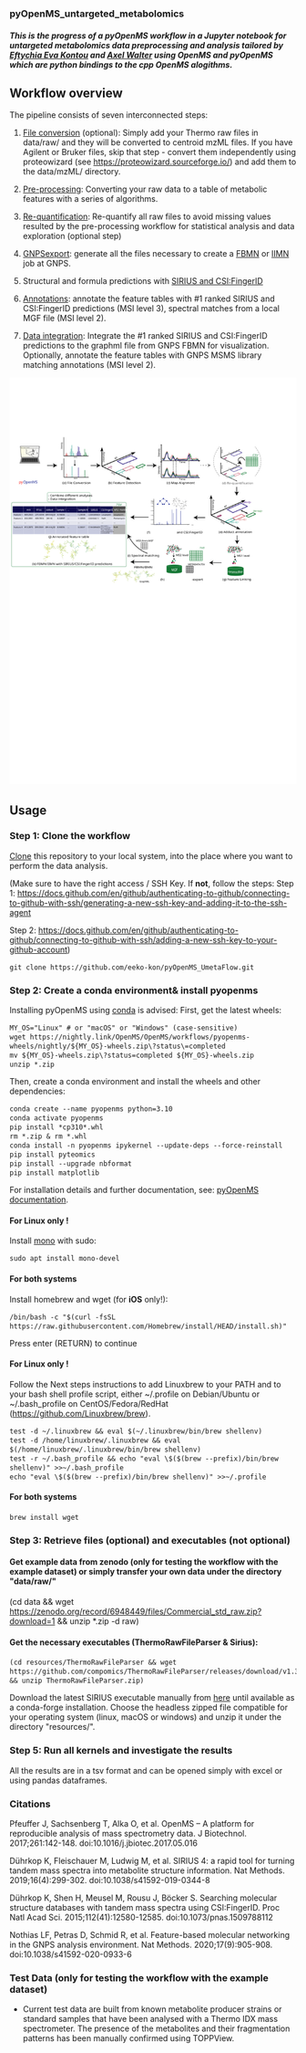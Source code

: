 ### pyOpenMS_untargeted_metabolomics

##### This is the progress of a pyOpenMS workflow in a Jupyter notebook for untargeted metabolomics data preprocessing and analysis tailored by [Eftychia Eva Kontou](https://github.com/eeko-kon) and [Axel Walter](https://github.com/axelwalter) using OpenMS and pyOpenMS which are python bindings to the cpp OpenMS alogithms. 

## Workflow overview

The pipeline consists of seven interconnected steps:

1) [File conversion](1_FileConversion.ipynb) (optional): Simply add your Thermo raw files in data/raw/ and they will be converted to centroid mzML files. If you have Agilent or Bruker files, skip that step - convert them independently using proteowizard (see https://proteowizard.sourceforge.io/) and add them to the data/mzML/ directory.

2) [Pre-processing](2_Preprocessing.ipynb): Converting your raw data to a table of metabolic features with a series of algorithms.

3) [Re-quantification](3_Requantification(optional).ipynb): Re-quantify all raw files to avoid missing values resulted by the pre-processing workflow for statistical analysis and data exploration (optional step)

4) [GNPSexport](4_GNPSExport.ipynb): generate all the files necessary to create a [FBMN](https://ccms-ucsd.github.io/GNPSDocumentation/featurebasedmolecularnetworking-with-openms/) or [IIMN](https://ccms-ucsd.github.io/GNPSDocumentation/fbmn-iin/#iimn-networks-with-collapsed-ion-identity-edges) job at GNPS.  

5) Structural and formula predictions with [SIRIUS and CSI:FingerID](5_SIRIUS_CSI.ipynb)

6) [Annotations](6_Annotation.ipynb): annotate the feature tables with #1 ranked SIRIUS and CSI:FingerID predictions (MSI level 3), spectral matches from a local MGF file (MSI level 2).

7) [Data integration](7_FBMN_data_integration.ipynb): Integrate the #1 ranked SIRIUS and CSI:FingerID predictions to the graphml file from GNPS FBMN for visualization. Optionally, annotate the feature tables with GNPS MSMS library matching annotations (MSI level 2).

![dag](/images/UmetaFlow_graph.svg)


## Usage
### Step 1: Clone the workflow

[Clone](https://help.github.com/en/articles/cloning-a-repository) this repository to your local system, into the place where you want to perform the data analysis.

(Make sure to have the right access / SSH Key. If **not**, follow the steps:
Step 1: https://docs.github.com/en/github/authenticating-to-github/connecting-to-github-with-ssh/generating-a-new-ssh-key-and-adding-it-to-the-ssh-agent

Step 2: https://docs.github.com/en/github/authenticating-to-github/connecting-to-github-with-ssh/adding-a-new-ssh-key-to-your-github-account)


    git clone https://github.com/eeko-kon/pyOpenMS_UmetaFlow.git

### Step 2: Create a conda environment& install pyopenms
    
Installing pyOpenMS using [conda](https://github.com/conda) is advised:
First, get the latest wheels:

    MY_OS="Linux" # or "macOS" or "Windows" (case-sensitive)
    wget https://nightly.link/OpenMS/OpenMS/workflows/pyopenms-wheels/nightly/${MY_OS}-wheels.zip\?status\=completed
    mv ${MY_OS}-wheels.zip\?status=completed ${MY_OS}-wheels.zip
    unzip *.zip

Then, create a conda environment and install the wheels and other dependencies:

    conda create --name pyopenms python=3.10
    conda activate pyopenms
    pip install *cp310*.whl
    rm *.zip & rm *.whl
    conda install -n pyopenms ipykernel --update-deps --force-reinstall
    pip install pyteomics
    pip install --upgrade nbformat
    pip install matplotlib

For installation details and further documentation, see: [pyOpenMS documentation](https://pyopenms.readthedocs.io/en/latest/).

#### For Linux only !

Install [mono](https://www.mono-project.com/download/stable/#download-lin) with sudo:

    sudo apt install mono-devel

#### For both systems

Install homebrew and wget (for **iOS** only!):

    /bin/bash -c "$(curl -fsSL https://raw.githubusercontent.com/Homebrew/install/HEAD/install.sh)"
    
Press enter (RETURN) to continue 

#### For Linux only !

Follow the Next steps instructions to add Linuxbrew to your PATH and to your bash shell profile script, either ~/.profile on Debian/Ubuntu or ~/.bash_profile on CentOS/Fedora/RedHat (https://github.com/Linuxbrew/brew).

    test -d ~/.linuxbrew && eval $(~/.linuxbrew/bin/brew shellenv)
    test -d /home/linuxbrew/.linuxbrew && eval $(/home/linuxbrew/.linuxbrew/bin/brew shellenv)
    test -r ~/.bash_profile && echo "eval \$($(brew --prefix)/bin/brew shellenv)" >>~/.bash_profile
    echo "eval \$($(brew --prefix)/bin/brew shellenv)" >>~/.profile

#### For both systems

    brew install wget

### Step 3: Retrieve files (optional) and executables (not optional)

#### Get example data from zenodo (only for testing the workflow with the example dataset) or simply transfer your own data under the directory "data/raw/"

(cd data && wget https://zenodo.org/record/6948449/files/Commercial_std_raw.zip?download=1 && unzip *.zip -d raw)

#### Get the necessary executables (ThermoRawFileParser & Sirius):

    (cd resources/ThermoRawFileParser && wget https://github.com/compomics/ThermoRawFileParser/releases/download/v1.3.4/ThermoRawFileParser.zip && unzip ThermoRawFileParser.zip)

Download the latest SIRIUS executable manually from [here](https://github.com/boecker-lab/sirius/releases) until available as a conda-forge installation. Choose the headless zipped file compatible for your operating system (linux, macOS or windows) and unzip it under the directory "resources/".

### Step 5: Run all kernels and investigate the results

All the results are in a tsv format and can be opened simply with excel or using pandas dataframes. 


### Citations

Pfeuffer J, Sachsenberg T, Alka O, et al. OpenMS – A platform for reproducible analysis of mass spectrometry data. J Biotechnol. 2017;261:142-148. doi:10.1016/j.jbiotec.2017.05.016

Dührkop K, Fleischauer M, Ludwig M, et al. SIRIUS 4: a rapid tool for turning tandem mass spectra into metabolite structure information. Nat Methods. 2019;16(4):299-302. doi:10.1038/s41592-019-0344-8

Dührkop K, Shen H, Meusel M, Rousu J, Böcker S. Searching molecular structure databases with tandem mass spectra using CSI:FingerID. Proc Natl Acad Sci. 2015;112(41):12580-12585. doi:10.1073/pnas.1509788112

Nothias LF, Petras D, Schmid R, et al. Feature-based molecular networking in the GNPS analysis environment. Nat Methods. 2020;17(9):905-908. doi:10.1038/s41592-020-0933-6

### Test Data (only for testing the workflow with the example dataset)
* Current test data are built from known metabolite producer strains or standard samples that have been analysed with a Thermo IDX mass spectrometer. The presence of the metabolites and their fragmentation patterns has been manually confirmed using TOPPView.
